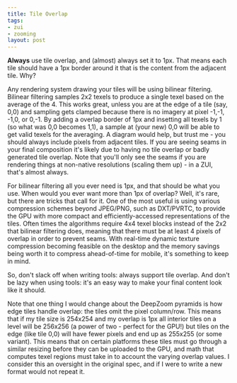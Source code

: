 ```yaml
---
title: Tile Overlap
tags:
- zui
- zooming
layout: post
---
```

**Always** use tile overlap, and (almost) always set it to 1px. That means each tile should have a 1px border around it that is the content from the adjacent tile. Why?

Any rendering system drawing your tiles will be using bilinear filtering.
Bilinear filtering samples 2x2 texels to produce a single texel based on the
average of the 4. This works great, unless you are at the edge of a tile (say,
0,0) and sampling gets clamped because there is no imagery at pixel -1,-1,
-1,0, or 0,-1. By adding a overlap border of 1px and insetting all texels by 1
(so what was 0,0 becomes 1,1), a sample at (your new) 0,0 will be able to get
valid texels for the averaging. A diagram would help, but trust me - you
should always include pixels from adjacent tiles. If you are seeing seams in
your final composition it's likely due to having no tile overlap or badly
generated tile overlap. Note that you'll only see the seams if you are
rendering things at non-native resolutions (scaling them up) - in a ZUI,
that's almost always.

For bilinear filtering all you ever need is 1px, and that should be what you
use. When would you ever want more than 1px of overlap? Well, it's rare, but
there are tricks that call for it. One of the most useful is using various
compression schemes beyond JPEG/PNG, such as DXT/PVRTC, to provide the GPU
with more compact and efficiently-accessed representations of the tiles. Often
times the algorithms require 4x4 texel blocks instead of the 2x2 that bilinear
filtering does, meaning that there must be at least 4 pixels of overlap in
order to prevent seams. With real-time dynamic texture compression becoming
feasible on the desktop and the memory savings being worth it to compress
ahead-of-time for mobile, it's something to keep in mind.

So, don't slack off when writing tools: always support tile overlap. And don't
be lazy when using tools: it's an easy way to make your final content look
like it should.

Note that one thing I would change about the DeepZoom pyramids is how edge
tiles handle overlap: the tiles omit the pixel column/row. This means that if
my tile size is 254x254 and my overlap is 1px all interior tiles on a level
will be 256x256 (a power of two - perfect for the GPU!) but tiles on the edge
(like tile 0,0) will have fewer pixels and end up as 255x255 (or some
variant). This means that on certain platforms these tiles must go through a
similar resizing before they can be uploaded to the GPU, and math that
computes texel regions must take in to account the varying overlap values. I
consider this an oversight in the original spec, and if I were to write a new
format would not repeat it.

